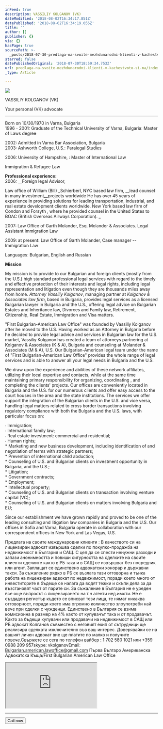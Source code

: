 ```yaml
---
inFeed: true
description: VASSILIY KOLGANOV (VK)
dateModified: '2018-08-02T16:34:17.851Z'
datePublished: '2018-08-02T16:34:19.056Z'
title: ''
author: []
publisher: {}
via: {}
hasPage: true
sourcePath: >-
  _posts/2018-07-30-predlaga-na-svoite-mezhdunarodni-klienti-v-kachestvoto-si-na.md
starred: false
datePublishedOriginal: '2018-07-30T18:59:34.753Z'
url: predlaga-na-svoite-mezhdunarodni-klienti-v-kachestvoto-si-na/index.html
_type: Article

---
```

![](https://the-grid-user-content.s3-us-west-2.amazonaws.com/f82f4fab-8c6c-4211-80e8-b0cdace659e4.jpg)

VASSILIY KOLGANOV (VK)

Your personal (VK) advocate 

---

Born on
10/30/1970 in Varna, Bulgaria  
1996 - 2001: Graduate of the Technical University of Varna, Bulgaria: Master of
Laws degree

2002:
Admitted in Varna Bar Association, Bulgaria  
2003:
Ashworth College, U.S.: Paralegal Studies

2006: University of Hampshire, : Master of International Law

Immigration & Refugee Law

**Professional experience:**  
2006: __Foreign legal Advisor, 

Law office of William (Bill) _Schierberl, NYC based law firm, __lead counsel in many investment__projects worldwide He has over 45 years of experience in providing solutions for leading transportation, industrial, and real estate development clients worldwide. New York based law firm of Condon and Forsyth , where he provided counsel in the United States to BOAC (British Overseas Airways
Corporation). _

2007: Law Office of Garth Molander, Esq. Molander & Associates. 
Legal Assistant Immigration Law 

2009:
at present: Law Office of Garth Molander, 
Case manager --Immigration Law 

Languages:
Bulgarian, English and Russian

**Mission**

My mission is to provide to our Bulgarian and foreign clients (mostly from the
U.S.) high standard professional legal services with regard to the timely and
effective protection of their interests and legal rights, including legal
representation and litigation even though they are thousands miles away from
home. _Attorney Vassiliy Kolganov_, managing partner at _Kolganov &
Associates law firm_, based in Bulgaria, provides legal services as a
licensed Bulgarian lawyer in Bulgaria and the U.S., offering legal advice on Bulgarian
Estates and Inheritance law, Divorces and Family law, Retirement, Citizenship,
Real Estate, Immigration and Visa matters. 

"First Bulgarian-American Law Office" was founded by Vassiliy Kolganov after he moved
to the U.S. Having worked as an Attorney in Bulgaria before he decided to
provide legal advice and services in Bulgarian law for the U.S. market,
Vassiliy Kolganov has created a team of attorneys partnering at Kolganov &
Associates (K & A), Bulgaria and counseling at Molander & Associates
(M & A), U.S. Our Bulgarian-American legal team under the name of "First
Bulgarian-American Law Office" provides the whole range of legal services and
is able to answer all your legal needs in Bulgaria and the U.S.    

We draw
upon the experience and abilities of these network affiliates, utilizing their
local expertise and contacts, while at the same time maintaining primary
responsibility for organizing, coordinating , and completing the clients'
projects. Our offices are conveniently located in Bulgaria and the U.S. for our
numerous clients and offer easy access to the court houses in the area and the
state institutions. The services we offer support the integration of the
Bulgarian clients in the U.S. and vice versa, handling legal matters related to
cross border transactions involving regulatory compliance with both the
Bulgaria and the U.S. laws, with particular focus on:

  
∙ Immigration;  
∙ International family law;  
∙ Real estate investment: commercial and residential;  
∙ Human rights;  
\* Marketing and new business development, including identification of and
negotiation of terms with strategic partners;  
\* Prevention of international child abduction;  
\* Counseling of U.S. and Bulgarian clients on investment opportunity in
Bulgaria, and the U.S.;  
\* Litigation;  
\* Government contracts;   
\* Employment;  
\* Intellectual property;  
\* Counseling of U.S. and Bulgarian clients on transaction involving venture
capital (VC);   
\* Counseling of U.S. and Bulgarian clients on matters involving Bulgaria and
EU;  
  
Since our establishment we have grown rapidly and proved to be one of the
leading consulting and litigation law companies in Bulgaria and the U.S. Our
offices in Sofia and Varna, Bulgaria operate in collaboration with our
correspondent offices in New York and Las Vegas, U.S.   
  

Предлага на своите международни клиенти : В качеството си на лицензиран адвокат извършва сделки по покупко-продажба на недвижимост в България и САЩ. С цел да се спести ненужни разходи и запази анонимността и повиши сигурността на сделките на своите клиенти сделките както в РБ така и в САЩ се извършват без посредник или агент. Заплащат се единствено адвокатски хонорар и държавни такси. За съжаление рядко в РБ се възлага тази отговорна и тънка работа на лицензиран адвокат по недвижимост, поради което много от инвеститорите в бъдеще се налага да водят тежки и скъпи дела за да възстановят част от парите си. За съжаление в България не е уреден все още въпросът с лицензирането на т.н агенти нед.имоти. Не е създаден регистър където се вписват тези лица, те нямат никаква отговорност, поради което има огромно количество злоупотреби най вече при сделки с чужденци. Единствено в България се взима комисионна в размер на 4% както от купувачът така и от продавачът. Както за бъдещи купувачи или продавачи на недвижимост в САЩ или РБ адвокат Колганов съвместно с неговият екип от сътрудници ще реализира сделката изключително във ваш интерес. Доверявайки се на вашият личен адвокат вие ще платите по малко и получите повече.Свържете се сега по телефон вайбер : 1 702 580 1021 или +359 0988 209 957skype: vkolganovEmail: [Bulgarian.american.lawoffice@gmail.com][0] Първа Българо Американска Адвокатска Къща/First Bulgarian American Law Office

<iframe src="https://the-grid.github.io/ed-location/?latitude=43.20778&amp;longitude=27.91694&amp;zoom=10&amp;address=%D0%92%D0%B0%D1%80%D0%BD%D0%B0%2C%20%D0%92%D0%B0%D1%80%D0%BD%D0%B0%2C%20Bulgaria" style=""></iframe>

---

<button data-role="cta" style="">Call now </button>



[0]: mailto:Bulgarian.american.lawoffice@gmail.com